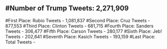 #Number of Trump Tweets: 2,271,909
---
#First Place: Rubio Tweets - 1,081,837
#Second Place: Cruz Tweets - 877,553
#Third Place: Clinton Tweets - 681,715
#Fourth Place: Sanders Tweets - 306,477
#Fifth Place: Carson Tweets - 280,177
#Sixth Place: Jeb! Tweets - 202,641
#Seventh Place: Kasich Tweets - 193,159
#Last Place: Total Tweets -  
